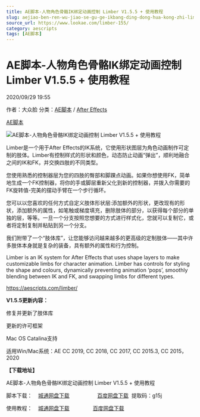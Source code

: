 ```yaml
---
title: AE脚本-人物角色骨骼IK绑定动画控制 Limber V1.5.5 + 使用教程
slug: aejiao-ben-ren-wu-jiao-se-gu-ge-ikbang-ding-dong-hua-kong-zhi-limber-v1-5-5-shi-yong-jiao-cheng
source_url: https://www.lookae.com/limber-155/
category: aescripts
tags: [AE脚本]
---
```

# AE脚本-人物角色骨骼IK绑定动画控制 Limber V1.5.5 + 使用教程

2020/09/29 19:55

作者：大众脸
分类：[AE脚本](https://www.lookae.com/after-effects/aescripts/) / [After Effects](https://www.lookae.com/after-effects/)

[AE脚本](https://www.lookae.com/tag/ae%e8%84%9a%e6%9c%ac/)

![AE脚本-人物角色骨骼IK绑定动画控制 Limber V1.5.5 + 使用教程](https://www.lookae.com/wp-content/uploads/2018/12/Limber.jpg "AE脚本-人物角色骨骼IK绑定动画控制 Limber V1.5.5 + 使用教程-LookAE.com")

Limber是一个用于After Effects的IK系统，它使用形状图层为角色动画制作可定制的肢体。Limber有控制样式的形状和颜色，动态防止动画“弹出”，顺利地融合之间的IK和FK，并交换四肢的不同类型。

您使用熟悉的控制器层为您的四肢的臀部和脚踝点动画。如果你想使用FK，简单地生成一个FK控制器，将你的手或脚层重新父化到新的控制器，并拨入你需要的FK旋转值-完美的摆动手臂在一个步行循环。

您可以以您喜欢的任何方式自定义肢体形状层:添加额外的形状，更改现有的形状，添加额外的属性，如笔触或梯度填充，删除肢体的部分，以获得每个部分的单独的层，等等。一旦一个分支按照您想要的方式进行样式化，您就可以复制它，或者将定制复制并粘贴到另一个分支。

我们附带了一个“肢体库”，让您能够访问越来越多的更高级的定制肢体——其中许多肢体本身就是复杂的装备，具有额外的属性和行为控制。

Limber is an IK system for After Effects that uses shape layers to make customizable limbs for character animation. Limber has controls for styling the shape and colours, dynamically preventing animation ‘pops’, smoothly blending between IK and FK, and swapping limbs for different types.

https://aescripts.com/limber/

**V1.5.5更新内容：**

修复并更新了肢体库

更新的许可框架

Mac OS Catalina支持

适用Win/Mac系统：AE CC 2019, CC 2018, CC 2017, CC 2015.3, CC 2015，2020

**【下载地址】**

AE脚本-人物角色骨骼IK绑定动画控制 Limber V1.5.5 + 使用教程

脚本下载：    [城通网盘下载](https://089u.com/file/680462-463061621)                   [百度网盘下载](https://pan.baidu.com/s/1-odw4E0kX6rdT1PwdsbaOw)  提取码：g15j

使用教程：    [城通网盘下载](https://lookae.ctfile.com/fs/680462-323818611)                [百度网盘下载](https://pan.baidu.com/s/1WsJDPaCp-3a8MJVhHH-bug)
